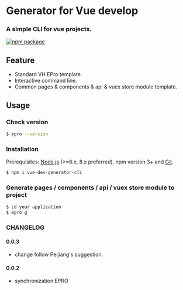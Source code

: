 # Generator for Vue develop

### A simple CLI for vue projects.

<!-- badges section. -->

[![npm package](https://cn.vuejs.org/images/logo.png)](https://github.com/vuejs/vue-cli)

## Feature

* Standard VH EPro template.
* Interactive command line.
* Common pages & components & api & vuex store module template.
<!-- * Support [prettier-eslint](https://github.com/prettier/prettier-eslint) -->

## Usage

### Check version

```bash
$ epro --version
```

### Installation

Prerequisites: [Node.js](https://nodejs.org/en/) (>=6.x, 8.x preferred), npm
version 3+ and [Git](https://git-scm.com/).

```bash
$ npm i vue-dev-generator-cli
```

### Generate pages / components / api / vuex store module to project

```bash
$ cd your application
$ epro g
```

### CHANGELOG

#### 0.0.3
* change follow Peijiang's suggestion.

#### 0.0.2
* synchronization EPRO
